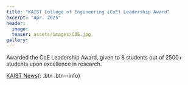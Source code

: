 ```yaml
---
title: "KAIST College of Engineering (CoE) Leadership Award"
excerpt: "Apr. 2025"
header:
  image: 
  teaser: assets/images/COE.jpg
gallery:
---
```


Awarded the CoE Leadership Award, given to 8 students out of 2500+ students upon excellence in research.

[KAIST News](https://engineering.kaist.ac.kr/student/innovator){: .btn .btn--info}

